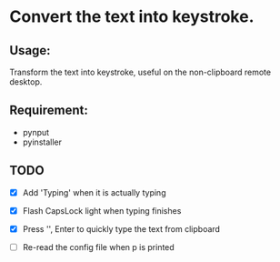 # Convert the text into keystroke.

## Usage:
Transform the text into keystroke, useful on the non-clipboard remote desktop.

## Requirement:
- pynput
- pyinstaller

## TODO
- [x] Add 'Typing' when it is actually typing
- [x] Flash CapsLock light when typing finishes
- [x] Press '\', Enter to quickly type the text from clipboard
- [ ] Re-read the config file when p is printed


